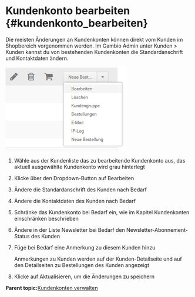 # Kundenkonto bearbeiten {#kundenkonto_bearbeiten}

Die meisten Änderungen an Kundenkonten können direkt vom Kunden im Shopbereich vorgenommen werden. Im Gambio Admin unter Kunden \> Kunden kannst du von bestehenden Kundenkonten die Standardanschrift und Kontaktdaten ändern.

![](Bilder/Abb165_KundenkontoBearbeiten.png "Kundenkonto bearbeiten")

1.  Wähle aus der Kundenliste das zu bearbeitende Kundenkonto aus, das aktuell ausgewählte Kundenkonto wird grau hinterlegt
2.  Klicke über den Dropdown-Button auf Bearbeiten
3.  Ändere die Standardanschrift des Kunden nach Bedarf
4.  Ändere die Kontaktdaten des Kunden nach Bedarf
5.  Schränke das Kundenkonto bei Bedarf ein, wie im Kapitel Kundenkonten einschränken beschrieben
6.  Ändere in der Liste Newsletter bei Bedarf den Newsletter-Abonnement-Status des Kunden
7.  Füge bei Bedarf eine Anmerkung zu diesem Kunden hinzu

    Anmerkungen zu Kunden werden auf der Kunden-Detailseite und auf den Detailseiten zu Bestellungen des Kunden angezeigt

8.  Klicke auf Aktualisieren, um die Änderungen zu speichern

**Parent topic:**[Kundenkonten verwalten](12_3_Kundenkonten_verwalten.md)

